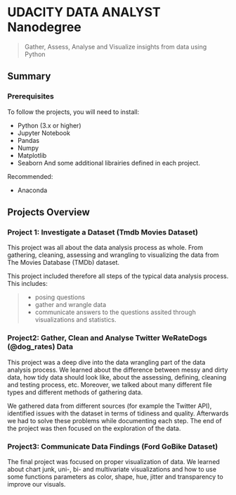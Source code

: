 # UDACITY DATA ANALYST Nanodegree 

> Gather, Assess, Analyse and Visualize insights from data using Python 

## Summary

### Prerequisites
To follow the projects, you will need to install:
- Python (3.x or higher)
- Jupyter Notebook
- Pandas
- Numpy
- Matplotlib
- Seaborn
And some additional librairies defined in each project.

Recommended: 
- Anaconda

## Projects Overview

### Project 1: Investigate a Dataset (Tmdb Movies Dataset)  
This project was all about the data analysis process as whole. From gathering, cleaning, assessing and wrangling to visualizing the data from The Movies Database (TMDb) dataset.

This project included therefore all steps of the typical data analysis process. This includes:

> - posing questions
> - gather and wrangle data
> - communicate answers to the questions assited through visualizations  and statistics.


### Project2: Gather, Clean and Analyse Twitter WeRateDogs (@dog_rates) Data

This project was a deep dive into the data wrangling part of the data analysis process. We learned about the difference between messy and dirty data, how tidy data should look like, about the assessing, defining, cleaning and testing process, etc. Moreover, we talked about many different file types and different methods of gathering data. 

We gathered data from different sources (for example the Twitter API), identified issues with the dataset in terms of tidiness and quality. Afterwards we had to solve these problems while documenting each step. The end of the project was then focused on the exploration of the data.

### Project3: Communicate Data Findings (Ford GoBike Dataset)

The final project was focused on proper visualization of data. We learned about chart junk, uni-, bi- and multivariate visualizations and how to use some functions parameters as color, shape, hue, jitter and transparency to improve our visuals.
